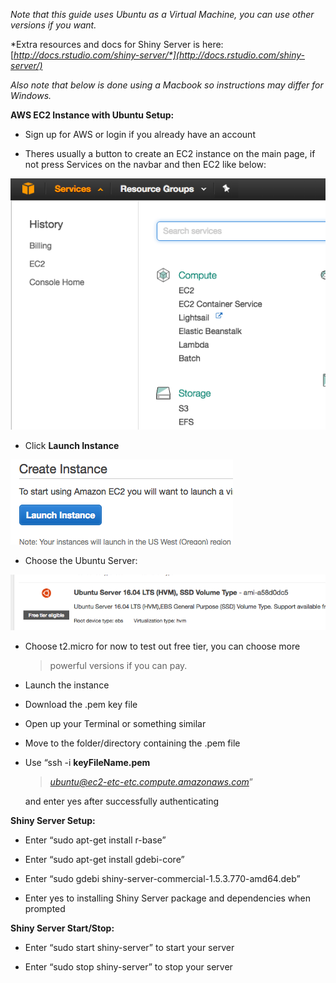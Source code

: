 *Note that this guide uses Ubuntu as a Virtual Machine, you can use
other versions if you want.*

*Extra resources and docs for Shiny Server is here:
[*http://docs.rstudio.com/shiny-server/*](http://docs.rstudio.com/shiny-server/)*

*Also note that below is done using a Macbook so instructions may differ
for Windows.*

**AWS EC2 Instance with Ubuntu Setup:**

-   Sign up for AWS or login if you already have an account

-   Theres usually a button to create an EC2 instance on the main page,
    if not press Services on the navbar and then EC2 like below:

![AWS_EC2.png](./pictures/AWS_EC2.png)

-   Click **Launch Instance**

![AWS_Launch.png](./pictures/AWS_Launch.png)

-   Choose the Ubuntu Server:

![AWS_Ubunty.png](./pictures/AWS_Ubuntu.png)

-   Choose t2.micro for now to test out free tier, you can choose more
    > powerful versions if you can pay.

-   Launch the instance

-   Download the .pem key file

-   Open up your Terminal or something similar

-   Move to the folder/directory containing the .pem file

-   Use “ssh -i **keyFileName.pem**
    > [*ubuntu@ec2-etc-etc.compute.amazonaws.com*](mailto:ubuntu@ec2-etc-etc.compute.amazonaws.com)”
    
    and enter yes after successfully authenticating

**Shiny Server Setup:**

-   Enter “sudo apt-get install r-base”

-   Enter “sudo apt-get install gdebi-core”

-   Enter “sudo gdebi shiny-server-commercial-1.5.3.770-amd64.deb”

-   Enter yes to installing Shiny Server package and dependencies when
    prompted

**Shiny Server Start/Stop:**

-   Enter “sudo start shiny-server” to start your server

-   Enter “sudo stop shiny-server” to stop your server
